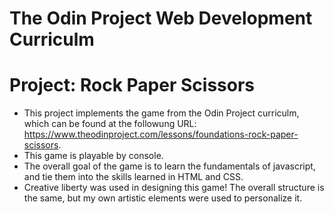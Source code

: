 # The Odin Project Web Development Curriculm
# Project: Rock Paper Scissors

+ This project implements the game from the Odin Project curriculm, which can be found at the followung URL: https://www.theodinproject.com/lessons/foundations-rock-paper-scissors.
+ This game is playable by console.
+ The overall goal of the game is to learn the fundamentals of javascript, and tie them into the skills learned in HTML and CSS.
+ Creative liberty was used in designing this game! The overall structure is the same, but my own artistic elements were used to personalize it.
 